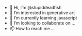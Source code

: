 - 👋 Hi, I’m @stupiddeadfish
- 👀 I’m interested in generative art 
- 🌱 I’m currently learning javascript
- 💞️ I’m looking to collaborate on ...
- 📫 How to reach me ...

<!---
stupiddeadfish/stupiddeadfish is a ✨ special ✨ repository because its `README.md` (this file) appears on your GitHub profile.
You can click the Preview link to take a look at your changes.
--->
